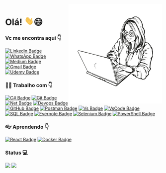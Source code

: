 <img align='right' width=300 src="assets/image.png">

# Olá! <img src="https://raw.githubusercontent.com/ABSphreak/ABSphreak/master/gifs/Hi.gif" width="30px">😄
### Vc me encontra aqui 👇

[![Linkedin Badge](https://img.shields.io/badge/-LinkedIn-blue?style=for-the-badge&logo=Linkedin&logoColor=white&link=https://www.linkedin.com/in/shaiene-pardo-do-pinho-b39295148)](https://www.linkedin.com/in/shaiene-pardo-do-pinho-b39295148)
[![WhatsApp Badge](https://img.shields.io/badge/WhatsApp-25D366?style=for-the-badge&logo=whatsapp&logoColor=white&link=https://api.whatsapp.com/send?1=pt_BR&phone=5548984623872)](https://api.whatsapp.com/send?1=pt_BR&phone=5548984623872)
[![Medium Badge](https://img.shields.io/badge/Medium-%23000000.svg?style=for-the-badge&logo=Medium&logoColor=white&link=https://shaipinho.medium.com/)](https://shaipinho.medium.com/)
[![Gmail Badge](https://img.shields.io/badge/Gmail-D14836?style=for-the-badge&logo=gmail&logoColor=white&link=mailto:shaienepardo@gmail.com?Subject=Oi%20Shai%20-%20GitHub/)](mailto:shaienepardo@gmail.com?Subject=Oi%20Shai%20-%20GitHub)
[![Udemy Badge](https://img.shields.io/badge/Udemy-%23EA5252.svg?style=for-the-badge&logo=Udemy&logoColor=white&link=https://www.udemy.com/user/shaiene-pardo/)](https://www.udemy.com/user/shaiene-pardo/)


### 👩‍💻 Trabalho com 👇
[![C# Badge](https://img.shields.io/badge/c%23-782A90.svg?style=for-the-badge&logo=c-sharp&logoColor=white&link=https://docs.microsoft.com/pt-br/dotnet/csharp/)](https://docs.microsoft.com/pt-br/dotnet/csharp/)
[![Git Badge](https://img.shields.io/badge/git-F05032.svg?style=for-the-badge&logo=git&logoColor=white&link=https://git-scm.com/)](https://git-scm.com/)
[![Net Badge](https://img.shields.io/badge/.NET-5C2D91?style=for-the-badge&logo=.net&logoColor=white&link=https://dotnet.microsoft.com/)](https://dotnet.microsoft.com/)
[![Devops Badge](https://img.shields.io/badge/Azure%20DevOps-%230072C6.svg?style=for-the-badge&logo=azure-devops&logoColor=white&link=https://azure.microsoft.com/)](https://azure.microsoft.com/)
[![GitHub Badge](https://img.shields.io/badge/github-000.svg?style=for-the-badge&logo=github&logoColor=white&link=https://github.com/)](https://github.com/)
[![Postman Badge](https://img.shields.io/badge/Postman-FF6C37?style=for-the-badge&logo=postman&logoColor=white&link=https://www.postman.com/)](https://www.postman.com/)
[![Vs Badge](https://img.shields.io/badge/Visual%20Studio-5C2D91.svg?style=for-the-badge&logo=visual-studio&logoColor=white&link=https://visualstudio.microsoft.com/pt-br/)](https://visualstudio.microsoft.com/pt-br/)
[![VsCode Badge](https://img.shields.io/badge/VS%20Code-0078d7.svg?style=for-the-badge&logo=visual-studio-code&logoColor=white&link=https://code.visualstudio.com/)](https://code.visualstudio.com/)
[![SQL Badge](https://img.shields.io/badge/SQL%20Server-f0eff0.svg?style=for-the-badge&logo=Microsoft%20SQL%20Server&logoColor=red&link=https://www.microsoft.com/pt-br/sql-server/sql-server-downloads)](https://www.microsoft.com/pt-br/sql-server/sql-server-downloads)
[![Evernote Badge](https://img.shields.io/badge/Evernote-00A82D.svg?style=for-the-badge&logo=Evernote&logoColor=white&link=https://evernote.com/)](https://evernote.com/)
[![Selenium Badge](https://img.shields.io/badge/Selenium-43B02A.svg?style=for-the-badge&logo=Selenium&logoColor=white&link=https://www.selenium.dev/)](https://www.selenium.dev/)
[![PowerShell Badge](https://img.shields.io/badge/PowerShell-5391FE.svg?style=for-the-badge&logo=PowerShell&logoColor=white&link=https://docs.microsoft.com/pt-br/powershell/scripting/overview?view=powershell-7.2)](https://docs.microsoft.com/pt-br/powershell/scripting/overview?view=powershell-7.2)


### 👓 Aprendendo 👇
[![React Badge](https://img.shields.io/badge/react-%2320232a.svg?style=for-the-badge&logo=react&logoColor=%2361DAFB&link=https://reactjs.org/)](https://reactjs.org/)
[![Docker Badge](https://img.shields.io/badge/docker-%230db7ed.svg?style=for-the-badge&logo=docker&logoColor=white&link=https://www.docker.com/)](https://www.docker.com/)

### Status 💻
<div>
  <img height="180em" src="https://github-readme-stats.vercel.app/api?username=shaippinho&show_icons=true&theme=shades-of-purple"/>
  <img height="180em" src="https://github-readme-stats.vercel.app/api/top-langs/?username=shaippinho&theme=shades-of-purple"/>
</div>
